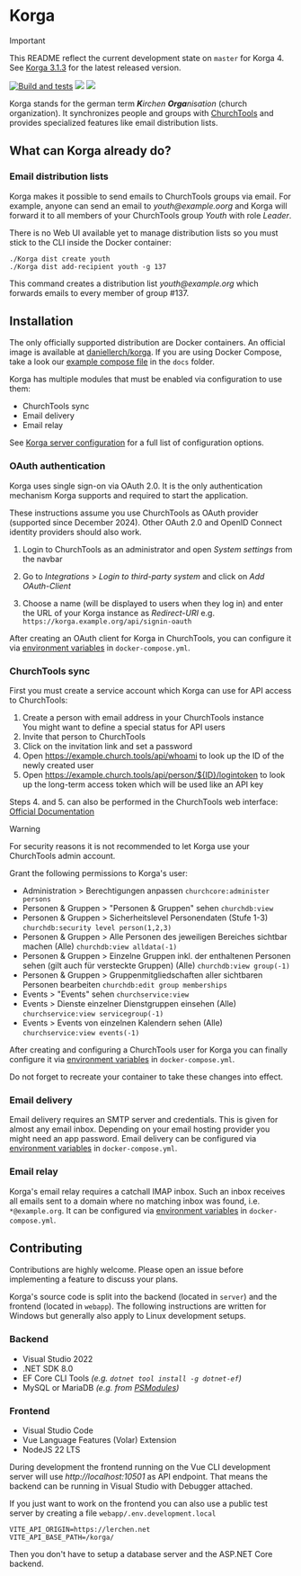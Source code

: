 # Korga

> [!IMPORTANT]
> This README reflect the current development state on `master` for Korga 4. See [Korga 3.1.3](https://github.com/daniel-lerch/korga/blob/v3.1.3/README.md) for the latest released version.

[![Build and tests](https://github.com/daniel-lerch/korga/actions/workflows/main.yml/badge.svg)](https://github.com/daniel-lerch/korga/actions/workflows/main.yml)
[![](https://img.shields.io/docker/pulls/daniellerch/korga.svg)](https://hub.docker.com/r/daniellerch/korga)
[![](https://img.shields.io/docker/image-size/daniellerch/korga/latest.svg)](https://hub.docker.com/r/daniellerch/korga)

Korga stands for the german term _**K**irchen **Orga**nisation_ (church organization).
It synchronizes people and groups with [ChurchTools](https://church.tools) and provides specialized features like email distribution lists.

## What can Korga already do?

### Email distribution lists

Korga makes it possible to send emails to ChurchTools groups via email.
For example, anyone can send an email to _youth@example.oorg_ and Korga will forward it to all members of your ChurchTools group _Youth_ with role _Leader_. 

There is no Web UI available yet to manage distribution lists so you must stick to the CLI inside the Docker container:

```
./Korga dist create youth
./Korga dist add-recipient youth -g 137
```

This command creates a distribution list _youth@example.org_ which forwards emails to every member of group #137.

## Installation

The only officially supported distribution are Docker containers. An official image is available at [daniellerch/korga](https://hub.docker.com/r/daniellerch/korga).
If you are using Docker Compose, take a look our [example compose file](docs/compose.yaml) in the `docs` folder.

Korga has multiple modules that must be enabled via configuration to use them:
- ChurchTools sync
- Email delivery
- Email relay

See [Korga server configuration](docs/configuration.md) for a full list of configuration options.

### OAuth authentication

Korga uses single sign-on via OAuth 2.0. It is the only authentication mechanism Korga supports and required to start the application.

These instructions assume you use ChurchTools as OAuth provider (supported since December 2024).
Other OAuth 2.0 and OpenID Connect identity providers should also work.

1. Login to ChurchTools as an administrator and open _System settings_ from the navbar

2. Go to _Integrations_ > _Login to third-party system_ and click on _Add OAuth-Client_

3. Choose a name (will be displayed to users when they log in) and enter the URL of your Korga instance as _Redirect-URI_ e.g. `https://korga.example.org/api/signin-oauth`

After creating an OAuth client for Korga in ChurchTools, you can configure it via [environment variables](docs/configuration.md#oauth) in `docker-compose.yml`.

### ChurchTools sync

First you must create a service account which Korga can use for API access to ChurchTools:

1. Create a person with email address in your ChurchTools instance  
   You might want to define a special status for API users
2. Invite that person to ChurchTools
3. Click on the invitation link and set a password
4. Open https://example.church.tools/api/whoami to look up the ID of the newly created user
5. Open https://example.church.tools/api/person/${ID}/logintoken to look up the long-term access token which will be used like an API key

Steps 4. and 5. can also be performed in the ChurchTools web interface: [Official Documentation](https://hilfe.church.tools/wiki/0/API%20Authentifizierung#logintoken)

> [!WARNING]
> For security reasons it is not recommended to let Korga use your ChurchTools admin account.

Grant the following permissions to Korga's user:

- Administration > Berechtigungen anpassen `churchcore:administer persons`
- Personen & Gruppen > "Personen & Gruppen" sehen `churchdb:view`
- Personen & Gruppen > Sicherheitslevel Personendaten (Stufe 1-3) `churchdb:security level person(1,2,3)`
- Personen & Gruppen > Alle Personen des jeweiligen Bereiches sichtbar machen (Alle) `churchdb:view alldata(-1)`
- Personen & Gruppen > Einzelne Gruppen inkl. der enthaltenen Personen sehen (gilt auch für versteckte Gruppen) (Alle) `churchdb:view group(-1)`
- Personen & Gruppen > Gruppenmitgliedschaften aller sichtbaren Personen bearbeiten `churchdb:edit group memberships`
- Events > "Events" sehen `churchservice:view`
- Events > Dienste einzelner Dienstgruppen einsehen (Alle) `churchservice:view servicegroup(-1)`
- Events > Events von einzelnen Kalendern sehen (Alle) `churchservice:view events(-1)`

After creating and configuring a ChurchTools user for Korga you can finally configure it via [environment variables](docs/configuration.md#churchtools) in `docker-compose.yml`.

Do not forget to recreate your container to take these changes into effect.

### Email delivery

Email delivery requires an SMTP server and credentials.
This is given for almost any email inbox.
Depending on your email hosting provider you might need an app password.
Email delivery can be configured via [environment variables](docs/configuration.md#email-delivery) in `docker-compose.yml`.

### Email relay

Korga's email relay requires a catchall IMAP inbox.
Such an inbox receives all emails sent to a domain where no matching inbox was found, i.e. `*@example.org`.
It can be configured via [environment variables](docs/configuration.md#email-relay) in `docker-compose.yml`.

## Contributing

Contributions are highly welcome. Please open an issue before implementing a feature to discuss your plans.

Korga's source code is split into the backend (located in `server`) and the frontend (located in `webapp`).
The following instructions are written for Windows but generally also apply to Linux development setups.

### Backend
- Visual Studio 2022
- .NET SDK 8.0
- EF Core CLI Tools _(e.g. `dotnet tool install -g dotnet-ef`)_
- MySQL or MariaDB _(e.g. from [PSModules](https://github.com/daniel-lerch/psmodules))_

### Frontend
- Visual Studio Code
- Vue Language Features (Volar) Extension
- NodeJS 22 LTS

During development the frontend running on the Vue CLI development server will use _http://localhost:10501_ as API endpoint.
That means the backend can be running in Visual Studio with Debugger attached.

If you just want to work on the frontend you can also use a public test server by creating a file `webapp/.env.development.local`
```env
VITE_API_ORIGIN=https://lerchen.net
VITE_API_BASE_PATH=/korga/
```
Then you don't have to setup a database server and the ASP.NET Core backend.
